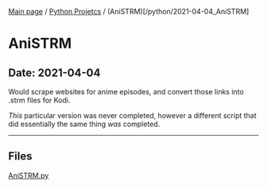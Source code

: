 [Main page](/) / [Python Projetcs](/python) / (AniSTRM)[/python/2021-04-04_AniSTRM]

# AniSTRM

## Date: 2021-04-04

Would scrape websites for anime episodes, and convert those links into .strm files for Kodi.

*This* particular version was never completed, however a different script that did essentially the same thing *was* completed.

-----

## Files

[AniSTRM.py](AniSTRM.py)